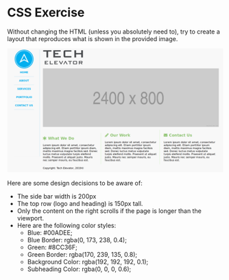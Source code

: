 # CSS Exercise

Without changing the HTML (unless you absolutely need to), try to create a layout that reproduces what is shown in the provided image.

![Layout Image](layout.png)

Here are some design decisions to be aware of:

* The side bar width is 200px
* The top row (logo and heading) is 150px tall.
* Only the content on the right scrolls if the page is longer than the viewport.
* Here are the following color styles:
    - Blue: #00ADEE;
    - Blue Border: rgba(0, 173, 238, 0.4);
    - Green: #8CC36F;
    - Green Border: rgba(170, 239, 135, 0.8);
    - Background Color: rgba(192, 192, 192, 0.1);
    - Subheading Color: rgba(0, 0, 0, 0.6);
